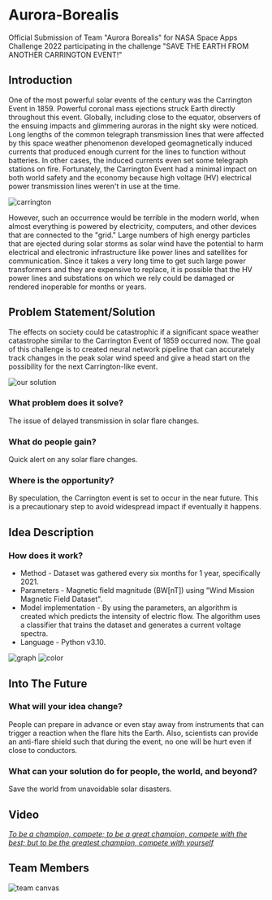 # Aurora-Borealis
Official Submission of Team "Aurora Borealis" for NASA Space Apps Challenge 2022 participating in the challenge "SAVE THE EARTH FROM ANOTHER CARRINGTON EVENT!"





## Introduction
One of the most powerful solar events of the century was the Carrington Event in 1859. Powerful coronal mass ejections struck Earth directly throughout this event. Globally, including close to the equator, observers of the ensuing impacts and glimmering auroras in the night sky were noticed. Long lengths of the common telegraph transmission lines that were affected by this space weather phenomenon developed geomagnetically induced currents that produced enough current for the lines to function without batteries. In other cases, the induced currents even set some telegraph stations on fire. Fortunately, the Carrington Event had a minimal impact on both world safety and the economy because high voltage (HV) electrical power transmission lines weren't in use at the time.

![carrington](https://www.nasa.gov/sites/default/files/comparing-cmes-1859.jpg)

However, such an occurrence would be terrible in the modern world, when almost everything is powered by electricity, computers, and other devices that are connected to the "grid." Large numbers of high energy particles that are ejected during solar storms as solar wind have the potential to harm electrical and electronic infrastructure like power lines and satellites for communication. Since it takes a very long time to get such large power transformers and they are expensive to replace, it is possible that the HV power lines and substations on which we rely could be damaged or rendered inoperable for months or years.

## Problem Statement/Solution
The effects on society could be catastrophic if a significant space weather catastrophe similar to the Carrington Event of 1859 occurred now. The goal of this challenge is to created neural network pipeline that can accurately track changes in the peak solar wind speed and give a head start on the possibility for the next Carrington-like event.

![our solution](https://cdn.discordapp.com/attachments/1022443719405883395/1025290766018416770/unknown.png)

### What problem does it solve?
The issue of delayed transmission in solar flare changes.

### What do people gain?
Quick alert on any solar flare changes.

### Where is the opportunity? 
By speculation, the Carrington event is set to occur in the near future. This is a precautionary step to avoid widespread impact if eventually it happens.


## Idea Description
### How does it work?
- Method - Dataset was gathered every six months for 1 year, specifically 2021.
- Parameters - Magnetic field magnitude (BW[nT]) using "Wind Mission Magnetic Field Dataset".
- Model implementation - By using the parameters, an algorithm is created which predicts the intensity of electric flow. The algorithm uses a classifier that trains the dataset and generates a current voltage spectra.
- Language - Python v3.10.

![graph](https://user-images.githubusercontent.com/68698006/193462892-48b15b48-3d1e-40b5-b3fe-2180ad3541d0.jpeg)
![color](https://user-images.githubusercontent.com/68698006/193462863-9243044e-6b15-4ef4-b01c-3141a33193c7.jpeg)


## Into The Future
### What will your idea change? 
People can prepare in advance or even stay away from instruments that can trigger a reaction when the flare hits the Earth. Also, scientists can provide an anti-flare shield such that during the event, no one will be hurt even if close to conductors.

### What can your solution do for people, the world, and beyond? 
Save the world from unavoidable solar disasters.

## Video 
[*To be a champion, compete; to be a great champion, compete with the best; but to be the greatest champion, compete with yourself*](https://www.youtube.com/watch?v=B_uEVxWl69A&feature=youtu.be)


## Team Members
![team canvas](https://drive.google.com/file/d/1z7IPuBvjmg1Fn4uWV9e4Lgw5dQqW7Rhq/view?usp=sharing)

